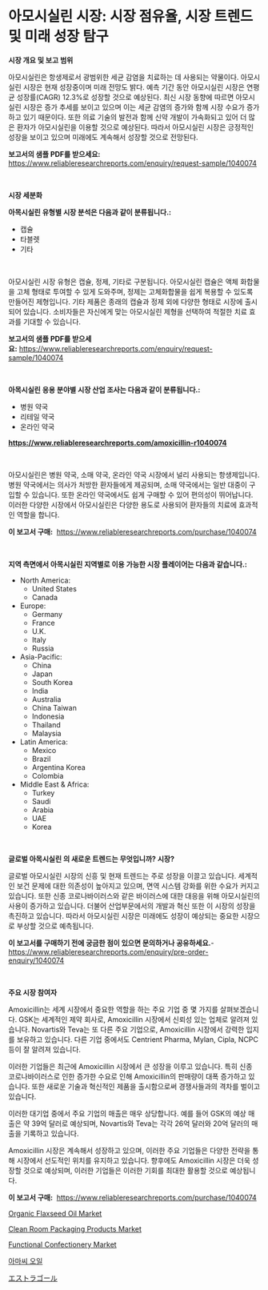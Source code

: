 <p><h1>아모시실린 시장: 시장 점유율, 시장 트렌드 및 미래 성장 탐구</h1></p><p><strong>시장 개요 및 보고 범위</strong></p>
<p><p>아모시실린은 항생제로서 광범위한 세균 감염을 치료하는 데 사용되는 약물이다. 아모시실린 시장은 현재 성장중이며 미래 전망도 밝다. 예측 기간 동안 아모시실린 시장은 연평균 성장률(CAGR) 12.3%로 성장할 것으로 예상된다. 최신 시장 동향에 따르면 아모시실린 시장은 증가 추세를 보이고 있으며 이는 세균 감염의 증가와 함께 시장 수요가 증가하고 있기 때문이다. 또한 의료 기술의 발전과 함께 신약 개발이 가속화되고 있어 더 많은 환자가 아모시실린을 이용할 것으로 예상된다. 따라서 아모시실린 시장은 긍정적인 성장을 보이고 있으며 미래에도 계속해서 성장할 것으로 전망된다.</p></p>
<p><strong>보고서의 샘플 PDF를 받으세요:</strong> <a href="https://www.reliableresearchreports.com/enquiry/request-sample/1040074">https://www.reliableresearchreports.com/enquiry/request-sample/1040074</a></p>
<p>&nbsp;</p>
<p><strong>시장 세분화</strong></p>
<p><strong>아목시실린 유형별 시장 분석은 다음과 같이 분류됩니다.:</strong></p>
<p><ul><li>캡슐</li><li>타블렛</li><li>기타</li></ul></p>
<p>&nbsp;</p>
<p><p>아모시실린 시장 유형은 캡슐, 정제, 기타로 구분됩니다. 아모시실린 캡슐은 액체 화합물을 고체 형태로 투여할 수 있게 도와주며, 정제는 고체화합물을 쉽게 복용할 수 있도록 만들어진 제형입니다. 기타 제품은 종래의 캡슐과 정제 외에 다양한 형태로 시장에 출시되어 있습니다. 소비자들은 자신에게 맞는 아모시실린 제형을 선택하여 적절한 치료 효과를 기대할 수 있습니다.</p></p>
<p><strong>보고서의 샘플 PDF를 받으세요:</strong>&nbsp;<a href="https://www.reliableresearchreports.com/enquiry/request-sample/1040074">https://www.reliableresearchreports.com/enquiry/request-sample/1040074</a></p>
<p>&nbsp;</p>
<p><strong> 아목시실린 응용 분야별 시장 산업 조사는 다음과 같이 분류됩니다.:</strong></p>
<p><ul><li>병원 약국</li><li>리테일 약국</li><li>온라인 약국</li></ul></p>
<p><strong><a href="https://www.reliableresearchreports.com/amoxicillin-r1040074">https://www.reliableresearchreports.com/amoxicillin-r1040074</a></strong></p>
<p>&nbsp;</p>
<p><p>아모시실린은 병원 약국, 소매 약국, 온라인 약국 시장에서 널리 사용되는 항생제입니다. 병원 약국에서는 의사가 처방한 환자들에게 제공되며, 소매 약국에서는 일반 대중이 구입할 수 있습니다. 또한 온라인 약국에서도 쉽게 구매할 수 있어 편의성이 뛰어납니다. 이러한 다양한 시장에서 아모시실린은 다양한 용도로 사용되어 환자들의 치료에 효과적인 역할을 합니다.</p></p>
<p><strong>이 보고서 구매:</strong>&nbsp; <a href="https://www.reliableresearchreports.com/purchase/1040074">https://www.reliableresearchreports.com/purchase/1040074</a></p>
<p>&nbsp;</p>
<p><strong>지역 측면에서 아목시실린 지역별로 이용 가능한 시장 플레이어는 다음과 같습니다.:</strong></p>
<p><ul>
    <li>
        North America:
        <ul>
            <li>United States</li>
            <li>Canada</li>
        </ul>
    </li>
    <li>
        Europe:
        <ul>
            <li>Germany</li>
            <li>France</li>
            <li>U.K.</li>
            <li>Italy</li>
            <li>Russia</li>
        </ul>
    </li>
    <li>
        Asia-Pacific:
        <ul>
            <li>China</li>
            <li>Japan</li>
            <li>South Korea</li>
            <li>India</li>
            <li>Australia</li>
            <li>China Taiwan</li>
            <li>Indonesia</li>
            <li>Thailand</li>
            <li>Malaysia</li>
        </ul>
    </li>
    <li>
        Latin America:
        <ul>
            <li>Mexico</li>
            <li>Brazil</li>
            <li>Argentina Korea</li>
            <li>Colombia</li>
        </ul>
    </li>
    <li>
        Middle East & Africa:
        <ul>
            <li>Turkey</li>
            <li>Saudi</li>
            <li>Arabia</li>
            <li>UAE</li>
            <li>Korea</li>
        </ul>
    </li>
    </ul></p>
<p>&nbsp;</p>
<p><strong>글로벌 아목시실린 의 새로운 트렌드는 무엇입니까? 시장?</strong></p>
<p><p>글로벌 아모시실린 시장의 신흥 및 현재 트렌드는 주로 성장을 이끌고 있습니다. 세계적인 보건 문제에 대한 의존성이 높아지고 있으며, 면역 시스템 강화를 위한 수요가 커지고 있습니다. 또한 신종 코로나바이러스와 같은 바이러스에 대한 대응을 위해 아모시실린의 사용이 증가하고 있습니다. 더불어 산업부문에서의 개발과 혁신 또한 이 시장의 성장을 촉진하고 있습니다. 따라서 아모시실린 시장은 미래에도 성장이 예상되는 중요한 시장으로 부상할 것으로 예측됩니다.</p></p>
<p><strong>이 보고서를 구매하기 전에 궁금한 점이 있으면 문의하거나 공유하세요.</strong>- <a href="https://www.reliableresearchreports.com/enquiry/pre-order-enquiry/1040074">https://www.reliableresearchreports.com/enquiry/pre-order-enquiry/1040074</a></p>
<p>&nbsp;</p>
<p><strong>주요 시장 참여자</strong></p>
<p><p>Amoxicillin는 세계 시장에서 중요한 역할을 하는 주요 기업 중 몇 가지를 살펴보겠습니다. GSK는 세계적인 제약 회사로, Amoxicillin 시장에서 신뢰성 있는 업체로 알려져 있습니다. Novartis와 Teva는 또 다른 주요 기업으로, Amoxicillin 시장에서 강력한 입지를 보유하고 있습니다. 다른 기업 중에서도 Centrient Pharma, Mylan, Cipla, NCPC 등이 잘 알려져 있습니다.</p><p>이러한 기업들은 최근에 Amoxicillin 시장에서 큰 성장을 이루고 있습니다. 특히 신종 코로나바이러스로 인한 증가한 수요로 인해 Amoxicillin의 판매량이 대폭 증가하고 있습니다. 또한 새로운 기술과 혁신적인 제품을 출시함으로써 경쟁사들과의 격차를 벌이고 있습니다.</p><p>이러한 대기업 중에서 주요 기업의 매출은 매우 상당합니다. 예를 들어 GSK의 예상 매출은 약 39억 달러로 예상되며, Novartis와 Teva는 각각 26억 달러와 20억 달러의 매출을 기록하고 있습니다.</p><p>Amoxicillin 시장은 계속해서 성장하고 있으며, 이러한 주요 기업들은 다양한 전략을 통해 시장에서 선도적인 위치를 유지하고 있습니다. 향후에도 Amoxicillin 시장은 더욱 성장할 것으로 예상되며, 이러한 기업들은 이러한 기회를 최대한 활용할 것으로 예상됩니다.</p></p>
<p><strong>이 보고서 구매:</strong>&nbsp;&nbsp;<a href="https://www.reliableresearchreports.com/purchase/1040074">https://www.reliableresearchreports.com/purchase/1040074</a></p>
<p><p><a href="https://github.com/provorikovar/Market-Research-Report-List-3/blob/main/organic-flaxseed-oil-market.md">Organic Flaxseed Oil Market</a></p><p><a href="https://issuu.com/reportprime-2/docs/clean-room-packaging-products-market-size-2030.ppt">Clean Room Packaging Products Market</a></p><p><a href="https://github.com/CliffMedina6/Market-Research-Report-List-4/blob/main/functional-confectionery-market.md">Functional Confectionery Market</a></p><p><a href="https://github.com/WilburKihn5676/Market-Research-Report-List-1/blob/main/626095617253.md">아마씨 오일</a></p><p><a href="https://github.com/dzy793153605/Market-Research-Report-List-1/blob/main/536843318588.md">エストラゴール</a></p></p>